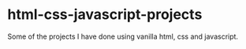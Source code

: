 # html-css-javascript-projects
Some of the projects I have done using vanilla html, css and javascript.
